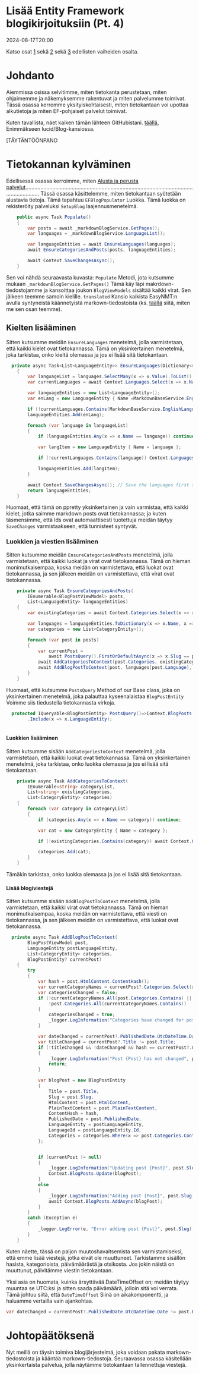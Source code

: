 # Lisää Entity Framework blogikirjoituksiin (Pt. 4)

<!--category-- ASP.NET, Entity Framework -->
<datetime class="hidden">2024-08-17T20:00</datetime>

Katso osat [1](/blog/addingentityframeworkforblogpostspt1) sekä [2](/blog/addingentityframeworkforblogpostspt2) sekä [3](/blog/addingentityframeworkforblogpostspt3) edellisten vaiheiden osalta.

# Johdanto

Aiemmissa osissa selvitimme, miten tietokanta perustetaan, miten ohjaimemme ja näkemyksemme rakentuvat ja miten palvelumme toimivat. Tässä osassa kerromme yksityiskohtaisesti, miten tietokantaan voi upottaa alkutietoja ja miten EF-pohjaiset palvelut toimivat.

Kuten tavallista, näet kaiken tämän lähteen GitHubistani. [täällä](https://github.com/scottgal/mostlylucidweb/tree/main/Mostlylucid/Blog), Enimmäkseen lucid/Blog-kansiossa.

[TÄYTÄNTÖÖNPANO

# Tietokannan kylväminen

Edellisessä osassa kerroimme, miten [Alusta ja perusta palvelut](/blog/addingentityframeworkforblogpostspt2#setup)...................................................................................................................................... Tässä osassa käsittelemme, miten tietokantaan syötetään alustavia tietoja. Tämä tapahtuu `EFBlogPopulator` Luokka. Tämä luokka on rekisteröity palveluksi `SetupBlog` laajennusmenetelmä.

```csharp
    public async Task Populate()
    {
        var posts = await _markdownBlogService.GetPages();
        var languages = _markdownBlogService.LanguageList();

        var languageEntities = await EnsureLanguages(languages);
        await EnsureCategoriesAndPosts(posts, languageEntities);

        await Context.SaveChangesAsync();
    }
```

Sen voi nähdä seuraavasta kuvasta: `Populate` Metodi, jota kutsumme mukaan `_markdownBlogService.GetPages()` Tämä käy läpi makrdown-tiedostojamme ja kansoittaa joukon `BlogViewModels` sisältää kaikki virat.
Sen jälkeen teemme samoin kielille. `translated` Kansio kaikista EasyNMT:n avulla syntyneistä käännetyistä markown-tiedostoista (ks. [täällä](/blog/autotranslatingmarkdownfiles) siitä, miten me sen osan teemme).

## Kielten lisääminen

Sitten kutsumme meidän `EnsureLanguages` menetelmä, jolla varmistetaan, että kaikki kielet ovat tietokannassa. Tämä on yksinkertainen menetelmä, joka tarkistaa, onko kieltä olemassa ja jos ei lisää sitä tietokantaan.

```csharp
  private async Task<List<LanguageEntity>> EnsureLanguages(Dictionary<string, List<string>> languages)
    {
        var languageList = languages.SelectMany(x => x.Value).ToList();
        var currentLanguages = await Context.Languages.Select(x => x.Name).ToListAsync();

        var languageEntities = new List<LanguageEntity>();
        var enLang = new LanguageEntity { Name =MarkdownBaseService.EnglishLanguage };

        if (!currentLanguages.Contains(MarkdownBaseService.EnglishLanguage)) Context.Languages.Add(enLang);
        languageEntities.Add(enLang);

        foreach (var language in languageList)
        {
            if (languageEntities.Any(x => x.Name == language)) continue;

            var langItem = new LanguageEntity { Name = language };

            if (!currentLanguages.Contains(language)) Context.Languages.Add(langItem);

            languageEntities.Add(langItem);
        }

        await Context.SaveChangesAsync(); // Save the languages first so we can reference them in the blog posts
        return languageEntities;
    }
```

Huomaat, että tämä on ppretty yksinkertainen ja vain varmistaa, että kaikki kielet, jotka saimme markdown posts ovat tietokannassa; ja kuten täsmensimme, että Ids ovat automaattisesti tuotettuja meidän täytyy `SaveChanges` varmistaakseen, että tunnisteet syntyvät.

### Luokkien ja viestien lisääminen

Sitten kutsumme meidän `EnsureCategoriesAndPosts` menetelmä, jolla varmistetaan, että kaikki luokat ja virat ovat tietokannassa. Tämä on hieman monimutkaisempaa, koska meidän on varmistettava, että luokat ovat tietokannassa, ja sen jälkeen meidän on varmistettava, että virat ovat tietokannassa.

```csharp
    private async Task EnsureCategoriesAndPosts(
        IEnumerable<BlogPostViewModel> posts,
        List<LanguageEntity> languageEntities)
    {
        var existingCategories = await Context.Categories.Select(x => x.Name).ToListAsync();

        var languages = languageEntities.ToDictionary(x => x.Name, x => x);
        var categories = new List<CategoryEntity>();

        foreach (var post in posts)
        {
            var currentPost =
                await PostsQuery().FirstOrDefaultAsync(x => x.Slug == post.Slug && x.LanguageEntity.Name == post.Language);
            await AddCategoriesToContext(post.Categories, existingCategories, categories);
            await AddBlogPostToContext(post, languages[post.Language], categories, currentPost);
        }
    }
```

Huomaat, että kutsumme `PostsQuery` Method of our Base class, joka on yksinkertainen menetelmä, joka palauttaa kyseenalaistaa `BlogPostEntity` Voimme siis tiedustella tietokannasta virkoja.

```csharp
  protected IQueryable<BlogPostEntity> PostsQuery()=>Context.BlogPosts.Include(x => x.Categories)
        .Include(x => x.LanguageEntity);
   
```

#### Luokkien lisääminen

Sitten kutsumme sisään `AddCategoriesToContext` menetelmä, jolla varmistetaan, että kaikki luokat ovat tietokannassa. Tämä on yksinkertainen menetelmä, joka tarkistaa, onko luokka olemassa ja jos ei lisää sitä tietokantaan.

```csharp
    private async Task AddCategoriesToContext(
        IEnumerable<string> categoryList,
        List<string> existingCategories,
        List<CategoryEntity> categories)
    {
        foreach (var category in categoryList)
        {
            if (categories.Any(x => x.Name == category)) continue;

            var cat = new CategoryEntity { Name = category };

            if (!existingCategories.Contains(category)) await Context.Categories.AddAsync(cat);

            categories.Add(cat);
        }
    }

```

Tämäkin tarkistaa, onko luokka olemassa ja jos ei lisää sitä tietokantaan.

#### Lisää blogiviestejä

Sitten kutsumme sisään `AddBlogPostToContext` menetelmä, jolla varmistetaan, että kaikki virat ovat tietokannassa. Tämä on hieman monimutkaisempaa, koska meidän on varmistettava, että viesti on tietokannassa, ja sen jälkeen meidän on varmistettava, että luokat ovat tietokannassa.

```csharp
  private async Task AddBlogPostToContext(
        BlogPostViewModel post,
        LanguageEntity postLanguageEntity,
        List<CategoryEntity> categories,
        BlogPostEntity? currentPost)
    {
        try
        {
            var hash = post.HtmlContent.ContentHash();
            var currentCategoryNames = currentPost?.Categories.Select(x => x.Name).ToArray() ?? Array.Empty<string>();
            var categoriesChanged = false;
            if (!currentCategoryNames.All(post.Categories.Contains) ||
                !post.Categories.All(currentCategoryNames.Contains))
            {
                categoriesChanged = true;
                _logger.LogInformation("Categories have changed for post {Post}", post.Slug);
            }

            var dateChanged = currentPost?.PublishedDate.UtcDateTime.Date != post.PublishedDate.ToUniversalTime().Date;
            var titleChanged = currentPost?.Title != post.Title;
            if (!titleChanged && !dateChanged && hash == currentPost?.ContentHash && !categoriesChanged)
            {
                _logger.LogInformation("Post {Post} has not changed", post.Slug);
                return;
            }

            var blogPost = new BlogPostEntity
            {
                Title = post.Title,
                Slug = post.Slug,
                HtmlContent = post.HtmlContent,
                PlainTextContent = post.PlainTextContent,
                ContentHash = hash,
                PublishedDate = post.PublishedDate,
                LanguageEntity = postLanguageEntity,
                LanguageId = postLanguageEntity.Id,
                Categories = categories.Where(x => post.Categories.Contains(x.Name)).ToList()
            };


            if (currentPost != null)
            {
                _logger.LogInformation("Updating post {Post}", post.Slug);
                Context.BlogPosts.Update(blogPost);
            }
            else
            {
                _logger.LogInformation("Adding post {Post}", post.Slug);
                await Context.BlogPosts.AddAsync(blogPost);
            }
        }
        catch (Exception e)
        {
            _logger.LogError(e, "Error adding post {Post}", post.Slug);
        }
    }

```

Kuten näette, tässä on paljon muutoshavaitsemista sen varmistamiseksi, että emme lisää viestejä, jotka eivät ole muuttuneet. Tarkistamme sisällön hasista, kategorioista, päivämäärästä ja otsikosta. Jos jokin näistä on muuttunut, päivitämme viestin tietokantaan.

Yksi asia on huomata, kuinka ärsyttävää DateTimeOffset on; meidän täytyy muuntaa se UTC:ksi ja sitten saada päivämäärä, jolloin sitä voi verrata. Tämä johtuu siitä, että `DateTimeOffset` Siinä on aikakomponentti, ja haluamme vertailla vain ajankohtaa.

```csharp
var dateChanged = currentPost?.PublishedDate.UtcDateTime.Date != post.PublishedDate.ToUniversalTime().Date;
```

# Johtopäätöksenä

Nyt meillä on täysin toimiva blogijärjestelmä, joka voidaan pakata markown-tiedostoista ja kääntää markown-tiedostoja. Seuraavassa osassa käsitellään yksinkertaista palvelua, jolla näytämme tietokantaan tallennettuja viestejä.